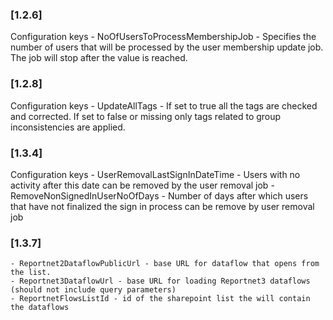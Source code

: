 ### [1.2.6]
Configuration keys
    - NoOfUsersToProcessMembershipJob - Specifies the number of users that will be processed by the user membership update job. The job will stop after the value is reached.

### [1.2.8]
Configuration keys
    - UpdateAllTags - If set to true all the tags are checked and corrected. If set to false or missing only tags related to group inconsistencies are applied.

### [1.3.4]
Configuration keys
    - UserRemovalLastSignInDateTime - Users with no activity after this date can be removed by the user removal job
    - RemoveNonSignedInUserNoOfDays - Number of days after which users that have not finalized the sign in process can be remove by user removal job

### [1.3.7]
    - Reportnet2DataflowPublicUrl - base URL for dataflow that opens from the list.
    - Reportnet3DataflowUrl - base URL for loading Reportnet3 dataflows (should not include query parameters)
    - ReportnetFlowsListId - id of the sharepoint list the will contain the dataflows
